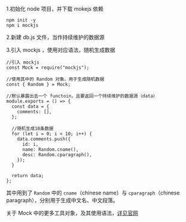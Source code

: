 1.初始化 node 项目，并下载 mokejs 依赖

```
npm init -y
npm i mockjs
```

2.新建 db.js 文件，当作持续维护的数据源

3.引入 mockjs ，使用对应语法，随机生成数据

```
//引入 mockjs
const Mock = require("mockjs");

//使用其中的 Random 对象，用于生成随机数据
const { Random } = Mock;

//默认暴露出去一个 functoin，且要返回一个持续维护的数据源（data）
module.exports = () => {
  const data = {
    comments: [],
  };

  //随机生成10条数据
  for (let i = 0; i < 10; i++) {
    data.comments.push({
      id: i,
      name: Random.cname(),
      desc: Random.cparagraph(),
    });
  }

  return data;
};

```

其中用到了 `Random` 中的 `cname`（chinese name）与 `cparagraph`（chinese paragraph），分别用于生成中文名、中文段落。

关于 Mock 中的更多工具对象，及其使用语法，[详见官网](http://mockjs.com/examples.html)

